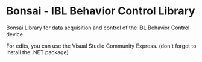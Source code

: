 # Bonsai - IBL Behavior Control Library

Bonsai Library for data acquisition and control of the IBL Behavior Control device.

For edits, you can use the Visual Studio Community Express.
(don't forget to install the .NET package)